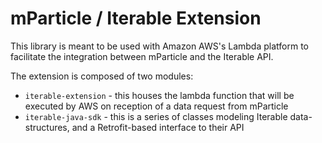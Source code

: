 # mParticle / Iterable Extension

This library is meant to be used with Amazon AWS's Lambda platform to facilitate the integration between mParticle and the Iterable API.

The extension is composed of two modules:

- `iterable-extension` - this houses the lambda function that will be executed by AWS on reception of a data request from mParticle
- `iterable-java-sdk` - this is a series of classes modeling Iterable data-structures, and a Retrofit-based interface to their API
